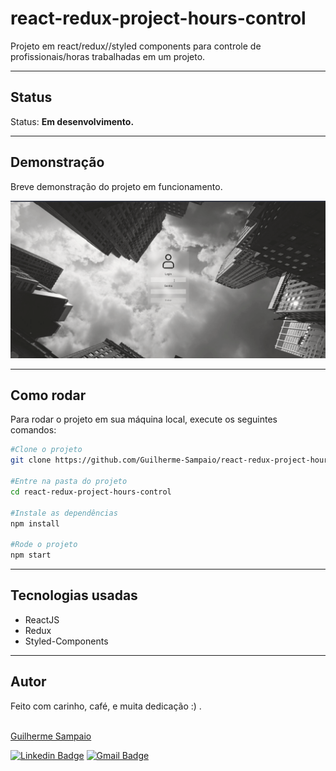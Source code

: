 # react-redux-project-hours-control
Projeto em react/redux//styled components para controle de profissionais/horas trabalhadas em um projeto.

---
## Status

Status: **Em desenvolvimento.**

---
## Demonstração
Breve demonstração do projeto em funcionamento.

![Demonstração](./public/frontEndmarkdown.gif)

---
## Como rodar

Para rodar o projeto em sua máquina local, execute os seguintes comandos:

```bash
#Clone o projeto
git clone https://github.com/Guilherme-Sampaio/react-redux-project-hours-control.git

#Entre na pasta do projeto
cd react-redux-project-hours-control

#Instale as dependências
npm install

#Rode o projeto
npm start

```
---
## Tecnologias usadas

* ReactJS
* Redux
* Styled-Components

---
## Autor
Feito com carinho, café, e muita dedicação :) .

<a href="https://www.linkedin.com/in/guilherme-sampaio-4946a01a6/?miniProfileUrn=urn%3Ali%3Afs_miniProfile%3AACoAADAn1LABvmw2dWfN4Q51WAqXrKE4nrouSeU" target='_blank'>
<img style="border-radius: 50%;" src="https://media-exp3.licdn.com/dms/image/C4D03AQEoAQjPfuC4PA/profile-displayphoto-shrink_800_800/0/1602284719328?e=1631145600&v=beta&t=MpzKo6ddm6CttHKWjv647hEk8vOaxrkiLS2YUjt29z0" width="100px;" alt=""/>
</a>
</br>
<a href="https://www.linkedin.com/in/guilherme-sampaio-4946a01a6/?miniProfileUrn=urn%3Ali%3Afs_miniProfile%3AACoAADAn1LABvmw2dWfN4Q51WAqXrKE4nrouSeU" target='_blank'>
Guilherme Sampaio
</a>

[![Linkedin Badge](https://img.shields.io/badge/-Guilherme-blue?style=flat-square&logo=Linkedin&logoColor=white&link=https://www.linkedin.com/in/guilherme-sampaio-4946a01a6/?miniProfileUrn=urn%3Ali%3Afs_miniProfile%3AACoAADAn1LABvmw2dWfN4Q51WAqXrKE4nrouSeU)](https://www.linkedin.com/in/guilherme-sampaio-4946a01a6/?miniProfileUrn=urn%3Ali%3Afs_miniProfile%3AACoAADAn1LABvmw2dWfN4Q51WAqXrKE4nrouSeU) 
[![Gmail Badge](https://img.shields.io/badge/-kaisergui258@gmail.com-c14438?style=flat-square&logo=Gmail&logoColor=white&link=mailto:kaisergui258@gmail.com)](mailto:kaisergui258@gmail.com)

